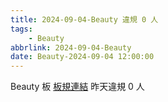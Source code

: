 ```yaml
---
title: 2024-09-04-Beauty 違規 0 人
tags:
    - Beauty
abbrlink: 2024-09-04-Beauty
date: Beauty-2024-09-04 12:00:00
---
```

Beauty 板 [板規連結](https://www.ptt.cc/bbs/Beauty/M.1630069980.A.84B.html)
昨天違規 0 人
